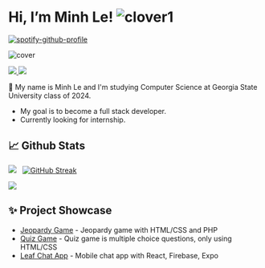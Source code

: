
# Hi, I’m Minh Le!   ![clover1](https://user-images.githubusercontent.com/114270231/216884849-c5a07151-d8d8-4d8b-bc75-83e991f1ab10.png)
[![spotify-github-profile](https://spotify-github-profile.vercel.app/api/view?uid=31tsszeyy7cbfka7lhcaxpgw3a4u&cover_image=true&theme=novatorem&bar_color=74a7fe&bar_color_cover=false)](https://github.com/kittinan/spotify-github-profile)

![cover](https://user-images.githubusercontent.com/114270231/216883748-74062c95-ef19-46bb-a377-e15df7124c6e.png)


<a href=https://www.linkedin.com/in/minh-le-4aaa3420a/> <img src="https://img.shields.io/badge/-LinkedIn-0e76a8?style=plastic&logo=linkedIn"> </a> <img src="https://komarev.com/ghpvc/?username=minhle28&color=blue">


🍃 My name is Minh Le and I'm studying Computer Science at Georgia State University class of 2024. 
- My goal is to become a full stack developer.
- Currently looking for internship.


## 📈 Github Stats


<img src="https://github-readme-stats.vercel.app/api?username=minhle28&theme=tokyonight&show_icons=true&count_private=true"> &nbsp; [![GitHub Streak](http://github-readme-streak-stats.herokuapp.com?user=minhle28&theme=tokyonight&date_format=M%20j%5B%2C%20Y%5D)](https://git.io/streak-stats)


<img src="https://github-readme-stats.vercel.app/api/top-langs/?username=minhle28&theme=tokyonight&layout=compact&langs_count=6">

## ✨ Project Showcase 
* [Jeopardy Game](https://github.com/minhle28/Jeopardy_Game) - Jeopardy game with HTML/CSS and PHP
* [Quiz Game](https://github.com/minhle28/Quiz_Game) - Quiz game is multiple choice questions, only using HTML/CSS
* [Leaf Chat App](https://github.com/minhle28/Leaf_Chat_App) - Mobile chat app with React, Firebase, Expo



